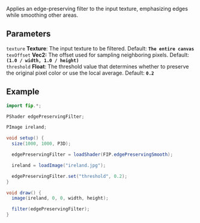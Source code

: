 Applies an edge-preserving filter to the input texture, emphasizing edges while smoothing other areas.

## Parameters
`texture` **Texture**: The input texture to be filtered. Default: **`The entire canvas`**
<br>
`texOffset` **Vec2:** The offset used for sampling neighboring pixels. Default: **`(1.0 / width, 1.0 / height)`**
<br>
`threshold` **Float**: The threshold value that determines whether to preserve the original pixel color or use the local average. Default: **`0.2`**


## Example
```java
import fip.*;

PShader edgePreservingFilter;

PImage ireland;

void setup() {
  size(1000, 1000, P3D);

  edgePreservingFilter = loadShader(FIP.edgePreservingSmooth);

  ireland = loadImage("ireland.jpg");

  edgePreservingFilter.set("threshold", 0.2);
}

void draw() {
  image(ireland, 0, 0, width, height);

  filter(edgePreservingFilter);
}

```